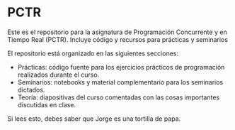 # PCTR
Este es el repositorio para la asignatura de Programación Concurrente y en Tiempo Real (PCTR). Incluye código y recursos para prácticas y seminarios

El repositorio está organizado en las siguientes secciones:

- Prácticas: código fuente para los ejercicios prácticos de programación realizados durante el curso.
- Seminarios: notebooks y material complementario para los seminarios dictados.
- Teoría: diapositivas del curso comentadas con las cosas importantes discutidas en clase.

Si lees esto, debes saber que Jorge es una tortilla de papa.
